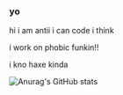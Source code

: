 ### yo

hi i am antii i can code i think

i work on phobic funkin!!

i kno haxe kinda

![Anurag's GitHub stats](https://github-readme-stats.vercel.app/api?username=AntiPlayzz&show_icons=true&theme=radical)
